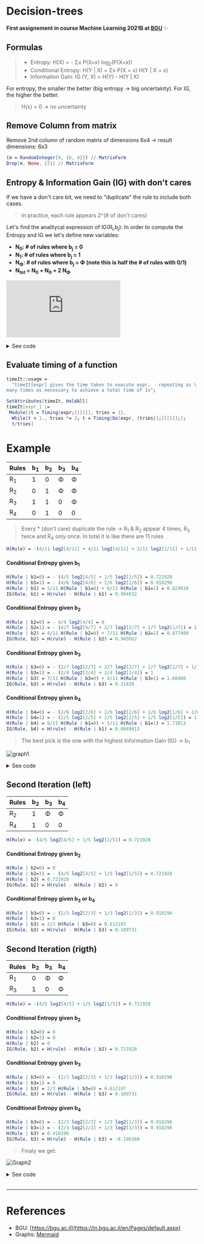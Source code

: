# Decision-trees
**First assignement in course Machine Learning 2021B at [BGU](https://in.bgu.ac.il/en/Pages/default.aspx)**  :sparkles:

## Formulas

> * Entropy: H(X) = - Σx P(X=x) log<sub>2</sub>(P(X=x))
> * Conditional Entropy: H(Y | X) = Σx P(X = x) H(Y | X = x)
> * Information Gain: IG (Y, X) = H(Y) - H(Y | X)

For entropy, the smaller the better (big entropy -> big uncertainty). For IG, the higher the better. 
> H(x) = 0 &rarr; no uncertainty

## Remove Column from matrix
Remove 2nd column of random matrix of dimensions 6x4 &rarr; result dimensions: 6x3 
```Mathematica
(m = RandomInteger[9, {6, 4}]) // MatrixForm
Drop[m, None, {2}] // MatrixForm
```

## Entropy & Information Gain (IG) with don't cares
If we have a don't care bit, we need to "duplicate" the rule to include both cases. 
> In practice, each rule appears 2^(# of don't cares)

Let's find the analitycal expression of IG(R<sub>i</sub>,b<sub>j</sub>):
In order to compute the Entropy and IG we let's define new variables:
* **N<sub>0</sub>: # of rules where b<sub>j</sub> = 0**
* **N<sub>1</sub>: # of rules where b<sub>j</sub> = 1**
* **N<sub>&Phi;</sub>: # of rules where b<sub>j</sub> = &Phi; (note this is half the # of rules with 0/1)**
* **N<sub>tot</sub> = N<sub>0</sub> + N<sub>0</sub> + 2 N<sub>&Phi;**

![equation](https://latex.codecogs.com/gif.latex?%5Cdpi%7B100%7D%20%5Csmall%20%5Cbegin%7Baligned%7D%20H%28R%20%7C%20b_%7Bj%7D%3D0%29%20%26%3Dlog_2%28N_%7B0%7D&plus;N_%7B%5CPhi%7D%29%20-%5Cfrac%7B1%7D%7BN%7D%20%5C%5B%20%5Csum_%7Bb_%7Bj%7D%3D0%7D%20N_%7Br_%7Bi%7D%7D%20log_2%7BN_%7Br_%7Bi%7D%7D%7D%20&plus;%20%5Csum_%7Bb_%7Bj%7D%3D%5CPhi%7D%20%5Cfrac%7BN_%7Br_%7Bi%7D%7D%7D%7B2%7D%20log_2%7BN_%7Br_%7Bi%7D%7D%7D%20-%20%5Csum_%7Bb_%7Bj%7D%3D%5CPhi%7D%20%5Cfrac%7BN_%7Br_%7Bi%7D%7D%7D%7B2%7D%20%5C%5D%20%5C%5C%20IG%28R%2C%20b_%7Bj%7D%29%20%26%3D%20H%28R%29%20-%20%5Cfrac%7BN_0%20&plus;%20N_%5CPhi%7D%7BN_%7Btot%7D%7DH%28R%20%7C%20b_%7Bj%7D%3D0%29%20-%20%5Cfrac%7BN_1%20&plus;%20N_%5CPhi%7D%7BN_%7Btot%7D%7DH%28R%20%7C%20b_%7Bj%7D%3D1%29%20%5C%5C%20%26%3D%20log_2%20N_%7Btot%7D%20-%20%5Cfrac%7B1%7D%7BN_%7Btot%7D%7D%20%5C%5B%20%28N_0%20&plus;%20N_%5CPhi%29%20log_2%28N_%7B0%7D&plus;N_%7B%5CPhi%7D%29%20&plus;%20%28N_1%20&plus;%20N_%5CPhi%29%20log_2%28N_%7B1%7D&plus;N_%7B%5CPhi%7D%29%20&plus;%202%20N_%5CPhi%5C%5D%20%5Cend%7Baligned%7D)

<details>
<summary>See code</summary>
<br>LaTEX
<pre>
\begin{aligned} 
H(R | b_{j}=0) &= log_2(N_{0}+N_{\Phi}) -\frac{1}{N} \[ \sum_{b_{j}=0} N_{r_{i}} log_2{N_{r_{i}}} + \sum_{b_{j}=\Phi} \frac{N_{r_{i}}}{2} log_2{N_{r_{i}}} - \sum_{b_{j}=\Phi} \frac{N_{r_{i}}}{2} \] \\
IG(R, b_{j}) &= H(R) - \frac{N_0 + N_\Phi}{N_{tot}}H(R | b_{j}=0) - \frac{N_1 + N_\Phi}{N_{tot}}H(R | b_{j}=1) \\ 
&= log_2 N_{tot} - \frac{1}{N_{tot}} \[ (N_0 + N_\Phi) log_2(N_{0}+N_{\Phi}) +  (N_1 + N_\Phi) log_2(N_{1}+N_{\Phi}) + 2 N_\Phi\] 
\end{aligned}
</pre>
</details>

## Evaluate timing of a function
```Mathematica
timeIt::usage = 
  "timeIt[expr] gives the time taken to execute expr,   repeating as \
many times as necessary to achieve a total time of 1s";

SetAttributes[timeIt, HoldAll]
timeIt[expr_] := 
 Module[{t = Timing[expr;][[1]], tries = 1}, 
  While[t < 1., tries *= 2; t = Timing[Do[expr, {tries}];][[1]];];
  t/tries]
```

# Example

Rules| b<sub>1</sub> | b<sub>2</sub> | b<sub>3</sub> | b<sub>4</sub>
-- | - | - | -- | -
R<sub>1</sub> | 1 | 0 | &Phi; | &Phi; 
R<sub>2</sub> | 0 | 1 | &Phi; | &Phi; 
R<sub>3</sub> | 1 | 1 | 0  | &Phi;
R<sub>4</sub> | 0 | 1 | 0  | 0 

> Every * (don't care) duplicate the rule &rarr; R<sub>1</sub> & R<sub>2</sub> appear 4 times, R<sub>3</sub> twice and R<sub>4</sub> only once.
> In total it is like there are 11 rules

```Mathematica
H(Rule) = -(4/11 log2[4/11] + 4/11 log2[4/11] + 2/11 log2[2/11] + 1/11 log2[1/11]) = 1.82307
```

#### Conditional Entropy given b<sub>1</sub>
```Mathematica
H(Rule | b1=0) = - (4/5 log2[4/5] + 1/5 log2[1/5]) = 0.721928
H(Rule | b1=1) = - (4/6 log2[4/6] + 2/6 log2[2/6]) = 0.918296
H(Rule | b1) = 5/11 H(Rule | b1=0) + 6/11 H(Rule | b1=1) = 0.829038
IG(Rule, b1) = H(rule) - H(Rule | b1) = 0.994032
```

#### Conditional Entropy given b<sub>2</sub>
```Mathematica
H(Rule | b2=0) = - 4/4 log2[4/4] = 0
H(Rule | b2=1) = - (4/7 log2[4/7] + 2/7 log2[2/7] + 1/7 log2[1/7]) = 1.37878
H(Rule | b2) = 4/11 H(Rule | b2=0) + 7/11 H(Rule | b2=1) = 0.877408
IG(Rule, b2) = H(rule) - H(Rule | b2) = 0.945662
```

#### Conditional Entropy given b<sub>3</sub>
```Mathematica
H(Rule | b3=0) = - (2/7 log2[2/7] + 2/7 log2[2/7] + 2/7 log2[2/7] + 1/7 log2[1/7]) = 1.95021
H(Rule | b3=1) = - (2/4 log2[2/4] + 2/4 log2[2/4]) = 1
H(Rule | b3) = 7/11 H(Rule | b3=0) + 4/11 H(Rule | b3=1) = 1.60468
IG(Rule, b3) = H(rule) - H(Rule | b3) = 0.21839
```

#### Conditional Entropy given b<sub>4</sub>
```Mathematica
H(Rule | b4=0) = - (2/6 log2[2/6] + 2/6 log2[2/6] + 1/6 log2[1/6] + 1/6 log2[1/6]) = 1.9183
H(Rule | b4=1) = - (2/5 log2[2/5] + 2/5 log2[2/5] + 1/5 log2[1/5]) = 1.52193
H(Rule | b4) = 6/11 H(Rule | b1=0) + 5/11 H(Rule | b1=1) = 1.73813
IG(Rule, b4) = H(rule) - H(Rule | b1) = 0.0849413
```

> The best pick is the one with the highest Information Gain (IG) &rarr; b<sub>1</sub>

![graph1](https://mermaid.ink/img/eyJjb2RlIjoiXG5ncmFwaCBURDtcbiAgICBBW1IxLFIyLFIzLFI0XS0tPnxiMT0wfEJbUjIsUjRdO1xuICAgIEEtLT58YjE9MXxDW1IxLFIyXTtcbiIsIm1lcm1haWQiOnsidGhlbWUiOiJkZWZhdWx0In0sInVwZGF0ZUVkaXRvciI6ZmFsc2V9)

<details>
<summary>See code</summary>
<br>
<pre>
graph TD;
    A[R1,R2,R3,R4]-->|b1=0|B[R2,R4];
    A-->|b1=1|B[R1,R2];
</pre>
</details>

## Second Iteration (left)

Rules| b<sub>2</sub> | b<sub>3</sub> | b<sub>4</sub>
-- | - | -- | -
R<sub>2</sub>  | 1 | &Phi; | &Phi; 
R<sub>4</sub>  | 1 | 0  | 0 

```Mathematica
H(Rule) = -(4/5 log2[4/5] + 1/5 log2[1/5]) = 0.721928
```

#### Conditional Entropy given b<sub>2</sub>
```Mathematica
H(Rule | b2=0) = 0
H(Rule | b2=1) = - (4/5 log2[4/5] + 1/5 log2[1/5]) = 0.721928
H(Rule | b2) = 0.721928
IG(Rule, b2) = H(rule) - H(Rule | b2) = 0
```

#### Conditional Entropy given b<sub>3</sub> or b<sub>4</sub>
```Mathematica
H(Rule | b3=0) = - (2/3 log2[2/3] + 1/3 log2[1/3]) = 0.918296
H(Rule | b3=1) = 0
H(Rule | b3) = 2/3 H(Rule | b3=0) = 0.612197
IG(Rule, b3) = H(rule) - H(Rule | b3) = 0.109731
```

## Second Iteration (rigth)

Rules| b<sub>2</sub> | b<sub>3</sub> | b<sub>4</sub>
-- | - | -- | -
R<sub>1</sub> | 0 | &Phi; | &Phi; 
R<sub>3</sub> | 1 | 0  | &Phi;

```Mathematica
H(Rule) = -(4/5 log2[4/5] + 1/5 log2[1/5]) = 0.721928
```

#### Conditional Entropy given b<sub>2</sub>
```Mathematica
H(Rule | b2=0) = 0
H(Rule | b2=1) = 0
H(Rule | b2) = 0
IG(Rule, b2) = H(rule) - H(Rule | b2) = 0.721928
```

#### Conditional Entropy given b<sub>3</sub>
```Mathematica
H(Rule | b3=0) = - (2/3 log2[2/3] + 1/3 log2[1/3]) = 0.918296
H(Rule | b3=1) = 0
H(Rule | b3) = 2/3 H(Rule | b3=0) = 0.612197
IG(Rule, b3) = H(rule) - H(Rule | b3) = 0.109731
```

#### Conditional Entropy given b<sub>4</sub>
```Mathematica
H(Rule | b3=0) = - (2/3 log2[2/3] + 1/3 log2[1/3]) = 0.918296
H(Rule | b3=1) = - (2/3 log2[2/3] + 1/3 log2[1/3]) = 0.918296
H(Rule | b3) = 0.918296
IG(Rule, b3) = H(rule) - H(Rule | b3) = -0.196368
```

> Finaly we get: 

![Graph2](https://mermaid.ink/img/eyJjb2RlIjoiXG5ncmFwaCBURDtcbiAgICBBW1IxLFIyLFIzLFI0XS0tPnxiMT0wfEJbUjIsUjRdO1xuICAgIEEtLT58YjE9MXxDW1IxLFIyXTtcbiAgICBDLS0-fGIyPTB8RFtSMV1cbiAgICBDLS0-fGIyPTF8RVtSM11cbiAgICBCLS0-fGIzPTB8RltSMixSNF1cbiAgICBCLS0-fGIzPTF8R1tSMl0iLCJtZXJtYWlkIjp7InRoZW1lIjoiZGVmYXVsdCJ9LCJ1cGRhdGVFZGl0b3IiOmZhbHNlfQ)

<details>
<summary>See code</summary>
<br>
<pre>
graph TD;
    A[R1,R2,R3,R4]-->|b1=0|B[R2,R4];
    A-->|b1=1|C[R1,R2];
    C-->|b2=0|D[R1]
    C-->|b2=1|E[R3]
    B-->|b3=0|F[R2,R4]
    B-->|b3=1|G[R2]
</pre>
</details>

<br>

---

# References
* BGU: [https://bgu.ac.il](https://in.bgu.ac.il/en/Pages/default.aspx)   
* Graphs: [Mermaid](https://mermaid-js.github.io/mermaid/#/flowchart?id=flowcharts-basic-syntax)

<!--https://mermaid-js.github.io/mermaid-live-editor/#/edit/eyJjb2RlIjoiXG5ncmFwaCBURDtcbiAgICBBW1IxLFIyLFIzLFI0XS0tPnxiMT0wfEJbUjIsUjRdO1xuICAgIEEtLT58YjE9MXxDW1IxLFIyXTtcbiAgICBDLS0-fGIyPTB8RFtSMV1cbiAgICBDLS0-fGIyPTF8RVtSM11cbiAgICBCLS0-fGIzPTB8RltSMixSNF1cbiAgICBCLS0-fGIzPTF8R1tSMl0iLCJtZXJtYWlkIjp7InRoZW1lIjoiZGVmYXVsdCJ9LCJ1cGRhdGVFZGl0b3IiOmZhbHNlfQ-->
